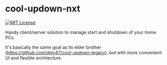 # cool-updown-nxt
[![MIT License](https://img.shields.io/badge/license-MIT-blue.svg)](http://choosealicense.com/licenses/mit)

Handy client/server solution to manage start and shutdown of your home PCs.

It's basically the same goal as its elder brother (https://github.com/djey47/cool-updown-legacy), but with more convenient UI and flexible architecture.
